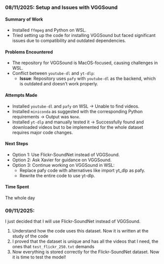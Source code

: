 ### 08/11/2025: Setup and Issues with VGGSound

#### **Summary of Work**
- Installed `ffmpeg` and Python on WSL.
- Tried setting up the code for installing VGGSound but faced significant issues due to compatibility and outdated dependencies.

#### **Problems Encountered**
- The repository for VGGSound is MacOS-focused, causing challenges in WSL.
- Conflict between `youtube-dl` and ``yt-dlp``:
    - **Issue**: Repository uses ``pafy`` with ``youtube-dl`` as the backend, which is outdated and doesn't work properly.

#### **Attempts Made**
- Installed ``youtube-dl`` and ``pafy`` on WSL → Unable to find videos.
- Installed ``miniconda`` as suggested with the corresponding Python requirements → Output was ``None``.
- Installed ``yt-dlp`` and manually tested it → Successfully found and downloaded videos but to be implemented for the whole dataset requires major code changes.

#### **Next Steps**
- Option 1: Use Flickr-SoundNet instead of VGGSound.
- Option 2: Ask Xavier for guidance on VGGSound.
- Option 3: Continue working on VGGSound in WSL:
    - Replace pafy code with alternatives like import yt_dlp as pafy.
    - Rewrite the entire code to use yt-dlp.

#### **Time Spent**
The whole day

### 09/11/2025: 
I just decided that I will use Flickr-SoundNet instead of VGGSound.
1. Understand how the code uses this dataset. Now it is written at the study of the code
2. I proved that the dataset is unique and has all the videos that I need, the ones that ``test_flickr_250.txt`` demands
3. Now everything is stored correctly for the Flickr-SoundNet dataset. Now it is time to test the model!